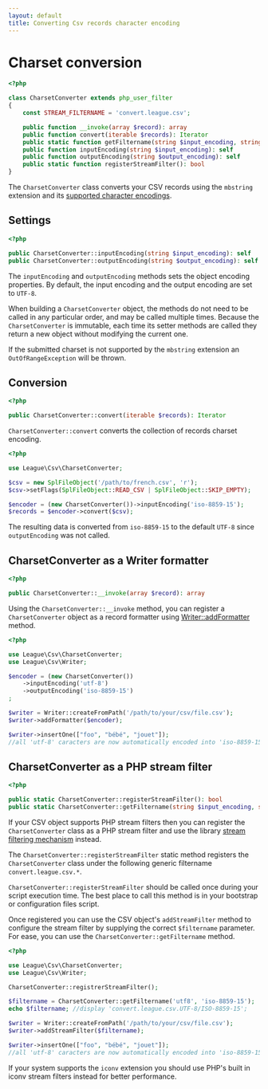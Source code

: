 ```yaml
---
layout: default
title: Converting Csv records character encoding
---
```


# Charset conversion

~~~php
<?php

class CharsetConverter extends php_user_filter
{
    const STREAM_FILTERNAME = 'convert.league.csv';

    public function __invoke(array $record): array
    public function convert(iterable $records): Iterator
    public static function getFiltername(string $input_encoding, string $output_encoding): string
    public function inputEncoding(string $input_encoding): self
    public function outputEncoding(string $output_encoding): self
    public static function registerStreamFilter(): bool
}
~~~

The `CharsetConverter` class converts your CSV records using the `mbstring` extension and its [supported character encodings](http://php.net/manual/en/mbstring.supported-encodings.php).

## Settings

~~~php
<?php

public CharsetConverter::inputEncoding(string $input_encoding): self
public CharsetConverter::outputEncoding(string $output_encoding): self
~~~

The `inputEncoding` and `outputEncoding` methods sets the object encoding properties. By default, the input encoding and the output encoding are set to `UTF-8`.

When building a `CharsetConverter` object, the methods do not need to be called in any particular order, and may be called multiple times. Because the `CharsetConverter` is immutable, each time its setter methods are called they return a new object without modifying the current one.

<p class="message-warning">If the submitted charset is not supported by the <code>mbstring</code> extension an <code>OutOfRangeException</code> will be thrown.</p>

## Conversion

~~~php
<?php

public CharsetConverter::convert(iterable $records): Iterator
~~~

`CharsetConverter::convert` converts the collection of records charset encoding.

~~~php
<?php

use League\Csv\CharsetConverter;

$csv = new SplFileObject('/path/to/french.csv', 'r');
$csv->setFlags(SplFileObject::READ_CSV | SplFileObject::SKIP_EMPTY);

$encoder = (new CharsetConverter())->inputEncoding('iso-8859-15');
$records = $encoder->convert($csv);
~~~

The resulting data is converted from `iso-8859-15` to the default `UTF-8` since `outputEncoding` was not called.


## CharsetConverter as a Writer formatter

~~~php
<?php

public CharsetConverter::__invoke(array $record): array
~~~

Using the `CharsetConverter::__invoke` method, you can register a `CharsetConverter` object as a record formatter using [Writer::addFormatter](/9.0/writer/#record-formatter) method.

~~~php
<?php

use League\Csv\CharsetConverter;
use League\Csv\Writer;

$encoder = (new CharsetConverter())
    ->inputEncoding('utf-8')
    ->outputEncoding('iso-8859-15')
;

$writer = Writer::createFromPath('/path/to/your/csv/file.csv');
$writer->addFormatter($encoder);

$writer->insertOne(["foo", "bébé", "jouet"]);
//all 'utf-8' caracters are now automatically encoded into 'iso-8859-15' charset
~~~

## CharsetConverter as a PHP stream filter

~~~php
<?php

public static CharsetConverter::registerStreamFilter(): bool
public static CharsetConverter::getFiltername(string $input_encoding, string $output_encoding): string
~~~

If your CSV object supports PHP stream filters then you can register the `CharsetConverter` class as a PHP stream filter and use the library [stream filtering mechanism](/9.0/connections/filters/) instead.

The `CharsetConverter::registerStreamFilter` static method registers the `CharsetConverter` class under the following generic filtername `convert.league.csv.*`.

<p class="message-info"><code>CharsetConverter::registerStreamFilter</code> should be called once during your script execution time. The best place to call this method is in your bootstrap or configuration files script.</p>

Once registered you can use the CSV object's `addStreamFilter` method to configure the stream filter by supplying the correct `$filtername` parameter.  
For ease, you can use the `CharsetConverter::getFiltername` method.

~~~php
<?php

use League\Csv\CharsetConverter;
use League\Csv\Writer;

CharsetConverter::registrerStreamFilter();

$filtername = CharsetConverter::getFiltername('utf8', 'iso-8859-15');
echo $filtername; //display 'convert.league.csv.UTF-8/ISO-8859-15';

$writer = Writer::createFromPath('/path/to/your/csv/file.csv');
$writer->addStreamFilter($filtername);

$writer->insertOne(["foo", "bébé", "jouet"]);
//all 'utf-8' caracters are now automatically encoded into 'iso-8859-15' charset
~~~

<p class="message-info">If your system supports the <code>iconv</code> extension you should use PHP's built in iconv stream filters instead for better performance.</p>
